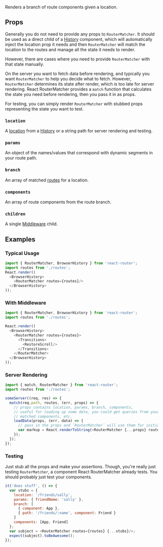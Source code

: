 Renders a branch of route components given a location.

Props
-----

Generally you do not need to provide any props to `RouterMatcher`. It should be
used as a direct child of a [History][History] component, which will
automatically inject the location prop it needs and then `RouterMatcher` will
match the location to the routes and manage all the state it needs to
render.

However, there are cases where you need to provide `RouterMatcher` with that
state manually.

On the server you want to fetch data before rendering, and typically you
want `RouterMatcher` to help you decide what to fetch. However,
`RouterMatcher`
determines its state after render, which is too late for server
rendering. React RouterMatcher provides a `match` function that calculates the
state you need before rendering, then you pass it in as props.

For testing, you can simply render `RouterMatcher` with stubbed props
representing the state you want to test.

### `location`

A [location][location] from a [History][History] or a string path for
server rendering and testing.

### `params`

An object of the names/values that correspond with dynamic segments in your route path.

### `branch`

An array of matched [routes][route] for a location.

### `components`

An array of route components from the route branch.

### `children`

A single [Middleware][Middleware] child.

Examples
--------

### Typical Usage

```js
import { RouterMatcher, BrowserHistory } from 'react-router';
import routes from './routes';
React.render((
  <BrowserHistory>
    <RouterMatcher routes={routes}/>
  </BrowserHistory>
));
```

### With Middleware

```js
import { RouterMatcher, BrowserHistory } from 'react-router';
import routes from './routes';

React.render((
  <BrowserHistory>
    <RouterMatcher routes={routes}>
      <Transitions>
        <RestoreScroll/>
      </Transitions>
    </RouterMatcher>
  </BrowserHistory>
));
```

### Server Rendering

```js
import { match, RouterMatcher } from 'react-router';
import routes from './routes';

someServer((req, res) => {
  match(req.path, routes, (err, props) => {
    // props contains location, params, branch, components,
    // useful for loading up some data, you could get queries from your
    // matched components, etc.
    loadData(props, (err, data) => {
      // pass in the props and `RouterMatcher` will use them for initial state
      var markup = React.renderToString(<RouterMatcher {...props} routes={routes}/>);
    });
  });
});
```

### Testing

Just stub all the props and make your assertions. Though, you're really
just testing `RouterMatcher`, a component React RouterMatcher already tests.  You
should probably just test your components.

```js
it('does stuff', () => {
  var stubs = {
    location: '/friends/sally',
    params: { friendName: 'sally' },
    branch: [
      { component: App },
      { path: '/friends/:name', component: Friend }
    ]
    components: [App, Friend]
  };
  var subject = <RouterMatcher routes={routes} {...stubs}/>;
  expect(subject).toBeAwesome();
});
```

  [location]:#TODO
  [History]:#TODO
  [route]:#TODO
  [Middleware]:#TODO

